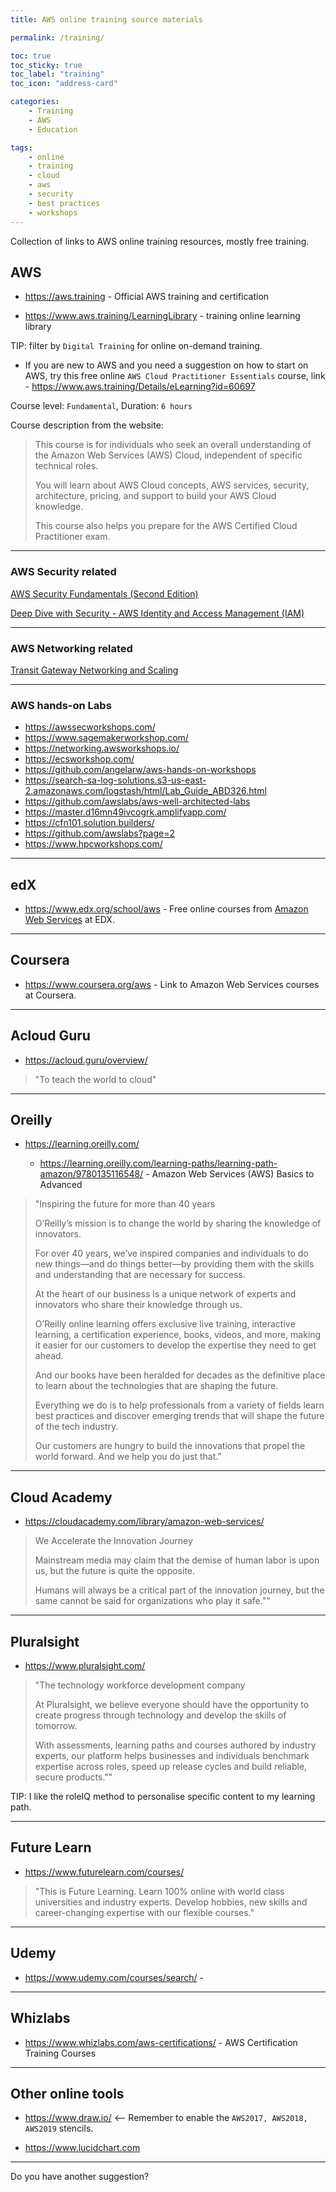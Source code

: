 ```yaml
---
title: AWS online training source materials

permalink: /training/

toc: true
toc_sticky: true
toc_label: "training"
toc_icon: "address-card"

categories:
    - Training
    - AWS
    - Education

tags:
    - online
    - training
    - cloud
    - aws
    - security
    - best practices
    - workshops
---
```


Collection of links to AWS online training resources, mostly free training.

## AWS

* <https://aws.training> - Official AWS training and certification

* <https://www.aws.training/LearningLibrary> -  training online learning library
  
TIP: filter by `Digital Training` for online on-demand training.
    
* If you are new to AWS and you need a suggestion on how to start on AWS, try this free online `AWS Cloud Practitioner Essentials` course, link - <https://www.aws.training/Details/eLearning?id=60697>

Course level: `Fundamental`, Duration: `6 hours`

Course description from the website:

> 
> This course is for individuals who seek an overall understanding of the Amazon Web Services (AWS) Cloud, independent of specific technical roles.
> 
> You will learn about AWS Cloud concepts, AWS services, security, architecture, pricing, and support to build your AWS Cloud knowledge.
> 
> This course also helps you prepare for the AWS Certified Cloud Practitioner exam.
>

---

### AWS Security related

[AWS Security Fundamentals (Second Edition)](https://www.aws.training/Details/eLearning?id=34259)

[Deep Dive with Security - AWS Identity and Access Management (IAM)](https://www.aws.training/Details/eLearning?id=53780)

---

### AWS Networking related

[Transit Gateway Networking and Scaling](https://www.aws.training/Details/eLearning?id=40275)


---

### AWS hands-on Labs

* <https://awssecworkshops.com/>
* <https://www.sagemakerworkshop.com/>
* <https://networking.awsworkshops.io/>
* <https://ecsworkshop.com/>
* <https://github.com/angelarw/aws-hands-on-workshops>
* <https://search-sa-log-solutions.s3-us-east-2.amazonaws.com/logstash/html/Lab_Guide_ABD326.html>
* <https://github.com/awslabs/aws-well-architected-labs>
* <https://master.d16mn49ivcogrk.amplifyapp.com/>
* <https://cfn101.solution.builders/>
* <https://github.com/awslabs?page=2>
* <https://www.hpcworkshops.com/>


---

## edX

* <https://www.edx.org/school/aws> - Free online courses from [Amazon Web Services](https://aws.amazon.com/) at EDX.
  
---

## Coursera

* <https://www.coursera.org/aws> - Link to Amazon Web Services courses at Coursera.

---

## Acloud Guru

* <https://acloud.guru/overview/>

>
> "To teach the world to cloud"
>

---------------------------------------------------------------------------------------------

## Oreilly

* <https://learning.oreilly.com/>

  * <https://learning.oreilly.com/learning-paths/learning-path-amazon/9780135116548/> - Amazon Web Services (AWS) Basics to Advanced

>
> "Inspiring the future for more than 40 years
>
> O’Reilly’s mission is to change the world by sharing the knowledge of innovators.
>
> For over 40 years, we’ve inspired companies and individuals to do new things—and do things better—by providing them with the skills and understanding that are necessary for success.
>
> At the heart of our business is a unique network of experts and innovators who share their knowledge through us.
>
> O’Reilly online learning offers exclusive live training, interactive learning, a certification experience, books, videos, and more, making it easier for our customers to develop the expertise they need to get ahead.
>
> And our books have been heralded for decades as the definitive place to learn about the technologies that are shaping the future.
>
> Everything we do is to help professionals from a variety of fields learn best practices and discover emerging trends that will shape the future of the tech industry.
>
> Our customers are hungry to build the innovations that propel the world forward. And we help you do just that."
>


---------------------------------------------------------------------------------------------

## Cloud Academy

* <https://cloudacademy.com/library/amazon-web-services/>

>
> We Accelerate the Innovation Journey
>
> Mainstream media may claim that the demise of human labor is upon us, but the future is quite the opposite.
>
> Humans will always be a critical part of the innovation journey, but the same cannot be said for organizations who play it safe.""
>


---------------------------------------------------------------------------------------------

## Pluralsight

* <https://www.pluralsight.com/>

>
> "The technology workforce development company
>
> At Pluralsight, we believe everyone should have the opportunity to create progress through technology and develop the skills of tomorrow.
>
> With assessments, learning paths and courses authored by industry experts, our platform helps businesses and individuals benchmark expertise across roles, speed up release cycles and build reliable, secure products.""
>

TIP: I like the roleIQ method to personalise specific content to my learning path.

---

## Future Learn


* <https://www.futurelearn.com/courses/>

>
> "This is Future Learning.
> Learn 100% online with world class universities and industry experts.
> Develop hobbies, new skills and career-changing expertise with our flexible courses."
>

---

## Udemy

* <https://www.udemy.com/courses/search/> - 


---

## Whizlabs

* <https://www.whizlabs.com/aws-certifications/> - AWS Certification Training Courses


---

## Other online tools


* <https://www.draw.io/>  <-- Remember to enable the `AWS2017, AWS2018, AWS2019` stencils.

* <https://www.lucidchart.com>


---

Do you have another suggestion?

